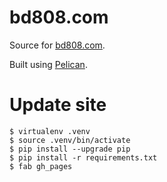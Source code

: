 bd808.com
=========

Source for [bd808.com](http://bd808.com/).

Built using [Pelican](http://getpelican.com/).

Update site
===========
```
$ virtualenv .venv
$ source .venv/bin/activate
$ pip install --upgrade pip
$ pip install -r requirements.txt
$ fab gh_pages
```

